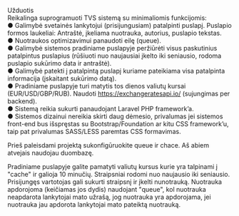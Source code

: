 Užduotis <br>
Reikalinga suprogramuoti TVS sistemą su minimaliomis funkcijomis:<br>
● Galimybė svetainės lankytojui (prisijungusiam) patalpinti puslapį. Puslapio formos laukeliai: Antraštė, įkeliama nuotrauka, autorius, puslapio tekstas.<br>
● Nuotraukos optimizavimui panaudoti eilę (queue).<br>
● Galimybė sistemos pradiniame puslapyje peržiūrėti visus paskutinius patalpintus puslapius (rūšiuoti nuo naujausiai įkelto iki seniausio, rodoma puslapio sukūrimo data ir antraštė).<br>
● Galimybė patekti į patalpintą puslapį kuriame pateikiama visa patalpinta informacija (įskaitant sukūrimo datą).<br>
● Pradiniame puslapyje turi matytis tos dienos valiutų kursai (EUR/USD/GBP/RUB). Naudoti https://exchangeratesapi.io/ (sujungimas per backend).<br>
● Sistemą reikia sukurti panaudojant Laravel PHP framework’a.<br>
● Sistemos dizainui nereikia skirti daug dėmesio, privalumas jei sistemos front-end bus išspręstas su Bootstrap/Foundation ar kitu CSS framework’u, taip pat privalumas SASS/LESS paremtas CSS formavimas.<br>

Prieš paleisdami projektą sukonfigūruokite queue ir chace. Aš abiem atvejais naudojau duombazę.

Pradiniame puslapyje galite pamatyti valiutų kursus kurie yra talpinami į "cache" ir galioja 10 minučių.
Straipsniai rodomi nuo naujausio iki seniausio.
Prisijungęs vartotojas gali sukurti straipsnį ir įkelti nunotrauką.
Nuotrauka apdorojoma (keičiamas jos dydis) naudojant "queue", kol nuotrauka neapdarota lankytojai mato užrašą, jog nuotrauka yra apdorojama, jei nuotrauka jau apdorota lankytojai mato pateiktą nuotrauką.
